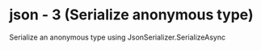 # json - 3 (Serialize anonymous type)

Serialize an anonymous type using JsonSerializer.SerializeAsync
